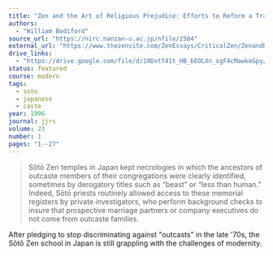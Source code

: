 ```yaml
---
title: "Zen and the Art of Religious Prejudice: Efforts to Reform a Tradition of Social Discrimination"
authors:
  - "William Bodiford"
source_url: "https://nirc.nanzan-u.ac.jp/nfile/2584"
external_url: "https://www.thezensite.com/ZenEssays/CriticalZen/ZenandReligiousPrejudice.pdf"
drive_links:
  - "https://drive.google.com/file/d/19Dxtf41t_HB_bEOLXn_sgF4cMawkeGpy/view?usp=drivesdk"
status: featured
course: modern
tags:
  - soto
  - japanese
  - caste
year: 1996
journal: jjrs
volume: 23
number: 1
pages: "1--27"
---
```


> Sōtō Zen temples in Japan kept necrologies in which the ancestors of outcaste members of their congregations were clearly identified, sometimes by derogatory titles such as “beast” or “less than human.” Indeed, Sōtō priests routinely allowed access to these memorial registers by private investigators, who perform background checks to insure that prospective marriage partners or company executives do not come from outcaste families.

After pledging to stop discriminating against "outcasts" in the late '70s, the Sōtō Zen school in Japan is still grappling with the challenges of modernity.
